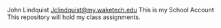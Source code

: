 John Lindquist Jclindquist@my.waketech.edu
This is my School Account
This repository will hold my class assignments.
